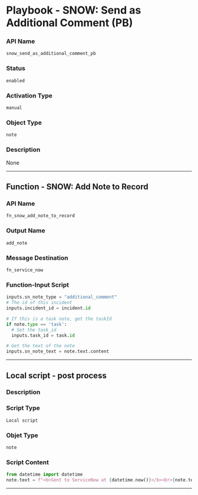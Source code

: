 <!--
    DO NOT MANUALLY EDIT THIS FILE
    THIS FILE IS AUTOMATICALLY GENERATED WITH resilient-sdk codegen
    Generated with resilient-sdk v49.1.51
-->

# Playbook - SNOW: Send as Additional Comment (PB)

### API Name
`snow_send_as_additional_comment_pb`

### Status
`enabled`

### Activation Type
`manual`

### Object Type
`note`

### Description
None


---
## Function - SNOW: Add Note to Record

### API Name
`fn_snow_add_note_to_record`

### Output Name
`add_note`

### Message Destination
`fn_service_now`

### Function-Input Script
```python
inputs.sn_note_type = "additional_comment"
# The id of this incident
inputs.incident_id = incident.id

# If this is a task note, get the taskId
if note.type == 'task':
  # Set the task_id
  inputs.task_id = task.id

# Get the text of the note
inputs.sn_note_text = note.text.content
```

---

## Local script - post process

### Description


### Script Type
`Local script`

### Objet Type
`note`

### Script Content
```python
from datetime import datetime
note.text = f"<b>Sent to ServiceNow at {datetime.now()}</b><br>{note.text.content}"
```

---
